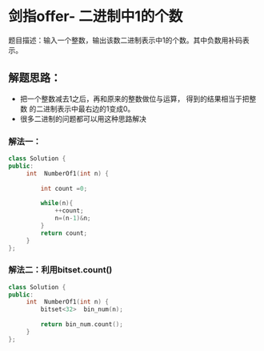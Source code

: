 # 剑指offer- 二进制中1的个数

题目描述：输入一个整数，输出该数二进制表示中1的个数。其中负数用补码表示。


## 解题思路：
- 把一个整数减去1之后，再和原来的整数做位与运算， 得到的结果相当于把整数
的二进制表示中最右边的1变成0。
- 很多二进制的问题都可以用这种思路解决

### 解法一：
```c++
class Solution {
public:
     int  NumberOf1(int n) {
         
         int count =0;
         
         while(n){
             ++count;
             n=(n-1)&n;
         }
         return count;
     }
};
```

### 解法二：利用bitset.count()

```c++
class Solution {
public:
     int  NumberOf1(int n) {
         bitset<32>  bin_num(n);
         
         return bin_num.count();
     }
};
```
